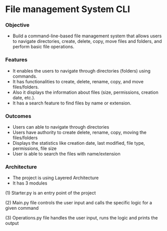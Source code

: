 
# File management  System CLI

### Objective
* Build a command-line-based file management system that allows users to navigate directories, create, delete, copy, move files and folders, and perform basic file operations.

### Features
* It enables the users to navigate through directories (folders) using commands.
* It has functionalities to create, delete, rename, copy, and move files/folders.
* Also it displays the information about files (size, permissions, creation date, etc.).  
* It has a search feature to find files by name or extension.

### Outcomes
* Users can able to navigate through directories
* Users have authority to create delete, rename, copy, moving the files/folders
* Displays the statistics like creation date, last modified, file type, permissions, file size
* User is able to search the files with name/extension

### Architecture 
* The project is using Layered Architecture
* It has 3 modules

(1) Starter.py is an entry point of the project

(2) Main.py file controls the user input and calls the specific logic for a given command

(3) Operations.py file handles the user input, runs the logic and prints the output
